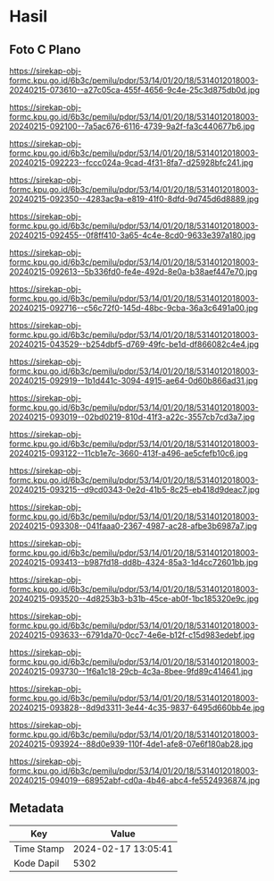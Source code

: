 # Hasil

## Foto C Plano

https://sirekap-obj-formc.kpu.go.id/6b3c/pemilu/pdpr/53/14/01/20/18/5314012018003-20240215-073610--a27c05ca-455f-4656-9c4e-25c3d875db0d.jpg

https://sirekap-obj-formc.kpu.go.id/6b3c/pemilu/pdpr/53/14/01/20/18/5314012018003-20240215-092100--7a5ac676-6116-4739-9a2f-fa3c440677b6.jpg

https://sirekap-obj-formc.kpu.go.id/6b3c/pemilu/pdpr/53/14/01/20/18/5314012018003-20240215-092223--fccc024a-9cad-4f31-8fa7-d25928bfc241.jpg

https://sirekap-obj-formc.kpu.go.id/6b3c/pemilu/pdpr/53/14/01/20/18/5314012018003-20240215-092350--4283ac9a-e819-41f0-8dfd-9d745d6d8889.jpg

https://sirekap-obj-formc.kpu.go.id/6b3c/pemilu/pdpr/53/14/01/20/18/5314012018003-20240215-092455--0f8ff410-3a65-4c4e-8cd0-9633e397a180.jpg

https://sirekap-obj-formc.kpu.go.id/6b3c/pemilu/pdpr/53/14/01/20/18/5314012018003-20240215-092613--5b336fd0-fe4e-492d-8e0a-b38aef447e70.jpg

https://sirekap-obj-formc.kpu.go.id/6b3c/pemilu/pdpr/53/14/01/20/18/5314012018003-20240215-092716--c56c72f0-145d-48bc-9cba-36a3c6491a00.jpg

https://sirekap-obj-formc.kpu.go.id/6b3c/pemilu/pdpr/53/14/01/20/18/5314012018003-20240215-043529--b254dbf5-d769-49fc-be1d-df866082c4e4.jpg

https://sirekap-obj-formc.kpu.go.id/6b3c/pemilu/pdpr/53/14/01/20/18/5314012018003-20240215-092919--1b1d441c-3094-4915-ae64-0d60b866ad31.jpg

https://sirekap-obj-formc.kpu.go.id/6b3c/pemilu/pdpr/53/14/01/20/18/5314012018003-20240215-093019--02bd0219-810d-41f3-a22c-3557cb7cd3a7.jpg

https://sirekap-obj-formc.kpu.go.id/6b3c/pemilu/pdpr/53/14/01/20/18/5314012018003-20240215-093122--11cb1e7c-3660-413f-a496-ae5cfefb10c6.jpg

https://sirekap-obj-formc.kpu.go.id/6b3c/pemilu/pdpr/53/14/01/20/18/5314012018003-20240215-093215--d9cd0343-0e2d-41b5-8c25-eb418d9deac7.jpg

https://sirekap-obj-formc.kpu.go.id/6b3c/pemilu/pdpr/53/14/01/20/18/5314012018003-20240215-093308--041faaa0-2367-4987-ac28-afbe3b6987a7.jpg

https://sirekap-obj-formc.kpu.go.id/6b3c/pemilu/pdpr/53/14/01/20/18/5314012018003-20240215-093413--b987fd18-dd8b-4324-85a3-1d4cc72601bb.jpg

https://sirekap-obj-formc.kpu.go.id/6b3c/pemilu/pdpr/53/14/01/20/18/5314012018003-20240215-093520--4d8253b3-b31b-45ce-ab0f-1bc185320e9c.jpg

https://sirekap-obj-formc.kpu.go.id/6b3c/pemilu/pdpr/53/14/01/20/18/5314012018003-20240215-093633--6791da70-0cc7-4e6e-b12f-c15d983edebf.jpg

https://sirekap-obj-formc.kpu.go.id/6b3c/pemilu/pdpr/53/14/01/20/18/5314012018003-20240215-093730--1f6a1c18-29cb-4c3a-8bee-9fd89c414641.jpg

https://sirekap-obj-formc.kpu.go.id/6b3c/pemilu/pdpr/53/14/01/20/18/5314012018003-20240215-093828--8d9d3311-3e44-4c35-9837-6495d660bb4e.jpg

https://sirekap-obj-formc.kpu.go.id/6b3c/pemilu/pdpr/53/14/01/20/18/5314012018003-20240215-093924--88d0e939-110f-4de1-afe8-07e6f180ab28.jpg

https://sirekap-obj-formc.kpu.go.id/6b3c/pemilu/pdpr/53/14/01/20/18/5314012018003-20240215-094019--68952abf-cd0a-4b46-abc4-fe5524936874.jpg


## Metadata

| Key        | Value               |
| ---------- | ------------------- |
| Time Stamp | 2024-02-17 13:05:41 |
| Kode Dapil | 5302                |



